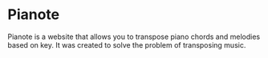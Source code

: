# Pianote
Pianote is a website that allows you to transpose piano chords and melodies based on key. It was created to solve the problem of transposing music.
